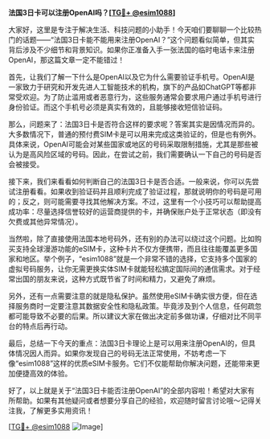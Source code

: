 **法国3日卡可以注册OpenAI吗？[[TG💪+ @esim1088](https://t.me/s/esim1088)]**

大家好，这里是专注于解决生活、科技问题的小助手！今天咱们要聊聊一个比较热门的话题——“法国3日卡能不能用来注册OpenAI？”这个问题看似简单，但其实背后涉及不少细节和背景知识。如果你正准备入手一张法国的临时电话卡来注册OpenAI，那这篇文章一定不能错过！

首先，让我们了解一下什么是OpenAI以及它为什么需要验证手机号。OpenAI是一家致力于研究和开发先进人工智能技术的机构，旗下的产品如ChatGPT等都非常受欢迎。为了防止滥用或者恶意行为，这些服务通常会要求用户通过手机号进行身份验证。而这个手机号必须是真实有效的，且能够接收短信验证码。

那么，问题来了：法国3日卡是否符合这样的要求呢？答案其实是因情况而异的。大多数情况下，普通的预付费SIM卡是可以用来完成这类验证的，但是也有例外。具体来说，OpenAI可能会对某些国家或地区的号码采取限制措施，尤其是那些被认为是高风险区域的号码。因此，在尝试之前，我们需要确认一下自己的号码是否会被接受。

接下来，我们来看看如何判断自己的法国3日卡是否合适。一般来说，你可以先尝试注册看看。如果收到验证码并且顺利完成了验证过程，那就说明你的号码是可用的；反之，则可能需要寻找其他解决方案。不过，这里有一个小技巧可以帮助提高成功率：尽量选择信誉较好的运营商提供的卡，并确保账户处于正常状态（即没有欠费或其他异常情况）。

当然啦，除了直接使用法国本地号码外，还有别的办法可以绕过这个问题。比如购买支持全球漫游功能的eSIM卡，这种卡片不仅方便携带，而且往往能覆盖更多国家和地区。举个例子，“esim1088”就是一个非常不错的选择，它支持多个国家的虚拟号码服务，让你无需更换实体SIM卡就能轻松搞定国际间的通信需求。对于经常出国的朋友来说，这种方式既节省了时间和精力，又避免了麻烦。

另外，还有一点需要注意的就是隐私保护。虽然使用eSIM卡确实很方便，但在选择服务商时一定要注意其数据安全性和隐私政策。毕竟涉及到个人信息，任何疏忽都可能导致不必要的后果。所以建议大家在做出决定前多做功课，仔细对比不同平台的特点后再行动。

最后，总结一下今天的重点：法国3日卡理论上是可以用来注册OpenAI的，但具体情况因人而异。如果你发现自己的号码无法正常使用，不妨考虑一下像“esim1088”这样的优质eSIM卡服务。它们不仅能帮助你解决问题，还能带来更加便捷高效的体验。

好了，以上就是关于“法国3日卡能否注册OpenAI”的全部内容啦！希望对大家有所帮助。如果有其他疑问或者想要分享自己的经验，欢迎随时留言讨论哦～记得关注我，了解更多实用资讯！

[[TG💪+ @esim1088](https://t.me/s/esim1088) ![Image](https://i.postimg.cc/4NQfJmqS/Snipaste-2025-05-13-00-14-12.png)]